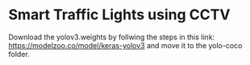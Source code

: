 # Smart Traffic Lights using CCTV
 
Download the yolov3.weights by follwing the steps in this link: https://modelzoo.co/model/keras-yolov3 and move it to the yolo-coco folder.
